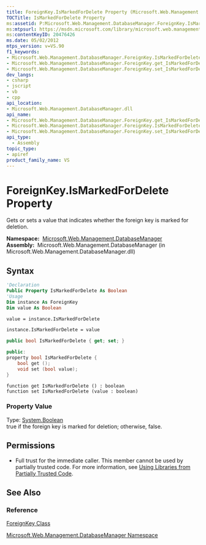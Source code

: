 ```yaml
---
title: ForeignKey.IsMarkedForDelete Property (Microsoft.Web.Management.DatabaseManager)
TOCTitle: IsMarkedForDelete Property
ms:assetid: P:Microsoft.Web.Management.DatabaseManager.ForeignKey.IsMarkedForDelete
ms:mtpsurl: https://msdn.microsoft.com/library/microsoft.web.management.databasemanager.foreignkey.ismarkedfordelete(v=VS.90)
ms:contentKeyID: 20476426
ms.date: 05/02/2012
mtps_version: v=VS.90
f1_keywords:
- Microsoft.Web.Management.DatabaseManager.ForeignKey.IsMarkedForDelete
- Microsoft.Web.Management.DatabaseManager.ForeignKey.get_IsMarkedForDelete
- Microsoft.Web.Management.DatabaseManager.ForeignKey.set_IsMarkedForDelete
dev_langs:
- csharp
- jscript
- vb
- cpp
api_location:
- Microsoft.Web.Management.DatabaseManager.dll
api_name:
- Microsoft.Web.Management.DatabaseManager.ForeignKey.get_IsMarkedForDelete
- Microsoft.Web.Management.DatabaseManager.ForeignKey.IsMarkedForDelete
- Microsoft.Web.Management.DatabaseManager.ForeignKey.set_IsMarkedForDelete
api_type:
  - Assembly
topic_type:
- apiref
product_family_name: VS
---
```


# ForeignKey.IsMarkedForDelete Property

Gets or sets a value that indicates whether the foreign key is marked for deletion.

**Namespace:**  [Microsoft.Web.Management.DatabaseManager](microsoft-web-management-databasemanager-namespace.md)  
**Assembly:**  Microsoft.Web.Management.DatabaseManager (in Microsoft.Web.Management.DatabaseManager.dll)

## Syntax

```vb
'Declaration
Public Property IsMarkedForDelete As Boolean
'Usage
Dim instance As ForeignKey
Dim value As Boolean

value = instance.IsMarkedForDelete

instance.IsMarkedForDelete = value
```

```csharp
public bool IsMarkedForDelete { get; set; }
```

```cpp
public:
property bool IsMarkedForDelete {
    bool get ();
    void set (bool value);
}
```

```jscript
function get IsMarkedForDelete () : boolean
function set IsMarkedForDelete (value : boolean)
```

### Property Value

Type: [System.Boolean](https://msdn.microsoft.com/library/a28wyd50)  
true if the foreign key is marked for deletion; otherwise, false.  

## Permissions

  - Full trust for the immediate caller. This member cannot be used by partially trusted code. For more information, see [Using Libraries from Partially Trusted Code](https://msdn.microsoft.com/library/8skskf63).

## See Also

### Reference

[ForeignKey Class](foreignkey-class-microsoft-web-management-databasemanager.md)

[Microsoft.Web.Management.DatabaseManager Namespace](microsoft-web-management-databasemanager-namespace.md)


